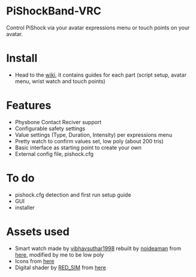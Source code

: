 # PiShockBand-VRC
Control PiShock via your avatar expressions menu or touch points on your avatar.

# Install
- Head to the [wiki](https://github.com/ariruckdi/PiShockBand-VRC/wiki), it contains guides for each part (script setup, avatar menu, wrist watch and touch points)

# Features
- Physbone Contact Reciver support
- Configurable safety settings
- Value settings (Type, Duration, Intensity) per expressions menu
- Pretty watch to confirm values set, low poly (about 200 tris)
- Basic interface as starting point to create your own
- External config file, pishock.cfg

# To do
- pishock.cfg detection and first run setup guide
- GUI
- installer

# Assets used
- Smart watch made by [vibhavsuthar1998](https://www.cgtrader.com/vibhavsuthar1998) rebuilt by [noideaman](https://github.com/noideaman) from [here](https://www.cgtrader.com/free-3d-models/industrial/other/smart-watch-1c785218-a560-4d7e-8478-f9de27312be8), modified by me to be low poly
- Icons from [here](https://materialdesignicons.com/)
- Digital shader by [RED_SIM](https://www.patreon.com/red_sim) from [here](https://www.patreon.com/posts/62864361)
